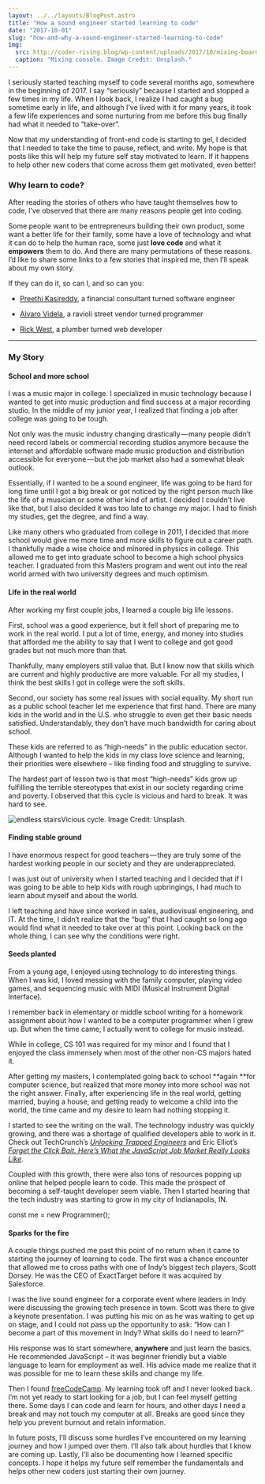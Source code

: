 ```yaml
---
layout: ../../layouts/BlogPost.astro
title: "How a sound engineer started learning to code"
date: "2017-10-01"
slug: "how-and-why-a-sound-engineer-started-learning-to-code"
img:
  src: http://coder-rising.blog/wp-content/uploads/2017/10/mixing-board-1024x683.jpg
  caption: "Mixing console. Image Credit: Unsplash."
---
```


I seriously started teaching myself to code several months ago, somewhere in the beginning of 2017. I say “seriously” because I started and stopped a few times in my life. When I look back, I realize I had caught a bug sometime early in life, and although I’ve lived with it for many years, it took a few life experiences and some nurturing from me before this bug finally had what it needed to “take-over”.

Now that my understanding of front-end code is starting to gel, I decided that I needed to take the time to pause, reflect, and write. My hope is that posts like this will help my future self stay motivated to learn.  If it happens to help other new coders that come across them get motivated, even better!

### Why learn to code?

After reading the stories of others who have taught themselves how to code,  I’ve observed that there are many reasons people get into coding.

Some people want to be entrepreneurs building their own product, some want a better life for their family, some have a love of technology and what it can do to help the human race, some just **love code** and what it **empowers** them to do.  And there are many permutations of these reasons. I’d like to share some links to a few stories that inspired me, then I’ll speak about my own story.

If they can do it, so can I, and so can you:

- [Preethi Kasireddy](https://goo.gl/viHf16), a financial consultant turned software engineer

- [Alvaro Videla](https://goo.gl/De1A19), a ravioli street vendor turned programmer

- [Rick West](https://goo.gl/T3jA2Z), a plumber turned web developer

---

### My Story

#### School and more school

I was a music major in college. I specialized in music technology because I wanted to get into music production and find success at a major recording studio. In the middle of my junior year, I realized that finding a job after college was going to be tough.

Not only was the music industry changing drastically — many people didn’t need record labels or commercial recording studios anymore because the internet and affordable software made music production and distribution accessible for everyone — but the job market also had a somewhat bleak outlook.

Essentially, if I wanted to be a sound engineer, life was going to be hard for long time until I got a big break or got noticed by the right person much like the life of a musician or some other kind of artist. I decided I couldn’t live like that, but I also decided it was too late to change my major. I had to finish my studies, get the degree, and find a way.

Like many others who graduated from college in 2011, I decided that more school would give me more time and more skills to figure out a career path. I thankfully made a wise choice and minored in physics in college.  This allowed me to get into graduate school to become a high school physics teacher. I graduated from this Masters program and went out into the real world armed with two university degrees and much optimism.

#### Life in the real world

After working my first couple jobs, I learned a couple big life lessons.

First, school was a good experience, but it fell short of preparing me to work in the real world. I put a lot of time, energy, and money into studies that afforded me the ability to say that I went to college and got good grades but not much more than that.

Thankfully, many employers still value that. But I know now that skills which are current and highly productive are more valuable. For all my studies, I think the best skills I got in college were the soft skills.

Second, our society has some real issues with social equality.  My short run as a public school teacher let me experience that first hand. There are many kids in the world and in the U.S. who struggle to even get their basic needs satisfied.  Understandably, they don’t have much bandwidth for caring about school.

These kids are referred to as “high-needs” in the public education sector. Although I wanted to help the kids in my class love science and learning, their priorities were elsewhere – like finding food and struggling to survive.

The hardest part of lesson two is that most “high-needs” kids grow up fulfilling the terrible stereotypes that exist in our society regarding crime and poverty. I observed that this cycle is vicious and hard to break. It was hard to see.

![endless stairs](http://coder-rising.blog/wp-content/uploads/2017/10/endless-stairs-1024x683.jpg)Vicious cycle. Image Credit: Unsplash.

#### Finding stable ground

I have enormous respect for good teachers — they are truly some of the hardest working people in our society and they are underappreciated.

I was just out of university when I started teaching and I decided that if I was going to be able to help kids with rough upbringings, I had much to learn about myself and about the world.

I left teaching and have since worked in sales, audiovisual engineering, and IT.  At the time, I didn’t realize that the “bug” that I had caught so long ago would find what it needed to take over at this point. Looking back on the whole thing, I can see why the conditions were right.

#### Seeds planted

From a young age, I enjoyed using technology to do interesting things. When I was kid, I loved messing with the family computer, playing video games, and sequencing music with MIDI (Musical Instrument Digital Interface).

I remember back in elementary or middle school writing for a homework assignment about how I wanted to be a computer programmer when I grew up.  But when the time came,  I actually went to college for music instead.

While in college, CS 101 was required for my minor and I found that I enjoyed the class immensely when most of the other non-CS majors hated it.

After getting my masters, I contemplated going back to school **again **for computer science, but realized that more money into more school was not the right answer. Finally, after experiencing life in the real world, getting married, buying a house, and getting ready to welcome a child into the world, the time came and my desire to learn had nothing stopping it.

I started to see the writing on the wall. The technology industry was quickly growing, and there was a shortage of qualified developers able to work in it.  Check out TechCrunch’s [*Unlocking Trapped Engineers*](https://goo.gl/sAeVfw) and Eric Elliot’s [*Forget the Click Bait. Here’s What the JavaScript Job Market Really Looks Like*](https://goo.gl/5RKtpA).

Coupled with this growth, there were also tons of resources popping up online that helped people learn to code.  This made the prospect of becoming a self-taught developer seem viable. Then I started hearing that the tech industry was starting to grow in my city of Indianapolis, IN.

const me = new Programmer();

#### Sparks for the fire

A couple things pushed me past this point of no return when it came to starting the journey of learning to code. The first was a chance encounter that allowed me to cross paths with one of Indy’s biggest tech players, Scott Dorsey.  He was the CEO of ExactTarget before it was acquired by Salesforce.

I was the live sound engineer for a corporate event where leaders in Indy were discussing the growing tech presence in town. Scott was there to give a keynote presentation.  I was putting his mic on as he was waiting to get up on stage, and I could not pass up the opportunity to ask: “How can I become a part of this movement in Indy? What skills do I need to learn?”

His response was to start somewhere, **anywhere** and just learn the basics. He recommended JavaScript – it was beginner friendly but a viable language to learn for employment as well. His advice made me realize that it was possible for me to learn these skills and change my life.

Then I found [freeCodeCamp](http://www.freecodecamp.org). My learning took off and I never looked back. I’m not yet ready to start looking for a job, but I can feel myself getting there. Some days I can code and learn for hours, and other days I need a break and may not touch my computer at all .  Breaks are good since they help you prevent burnout and retain information.

In future posts, I’ll discuss some hurdles I’ve encountered on my learning journey and how I jumped over them.  I’ll also talk about hurdles that I know are coming up. Lastly, I’ll also be documenting how I learned specific concepts.  I hope it helps my future self remember the fundamentals and helps other new coders just starting their own journey.